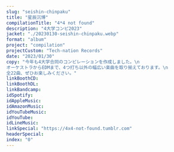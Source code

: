 ```yaml
---
slug: "seishin-chinpaku"
title: "星辰沉博"
compilationTitle: "4*4 not found"
description: "4大学コンピ2023"
jacket: "./20230130-seishin-chinpaku.webp"
format: "album"
project: "compilation"
projectCustom: "Tech-nation Records"
date: "2023/01/30"
copy: "今年も4大学合同のコンピレーションを作成しました。\n
オーケストラからEDMまで、4つ打ち以外の幅広い楽曲を取り揃えております。\n
全22曲、ぜひお楽しみください。"
linkBoothCD: 
linkBoothDL: 
linkBandcamp: 
idSpotify: 
idAppleMusic: 
idAmazonMusic: 
idYouTubeMusic: 
idYouTube: 
idLineMusic: 
linkSpecial: "https://4x4-not-found.tumblr.com"
headerSpecial: 
index: "0"
---
```

